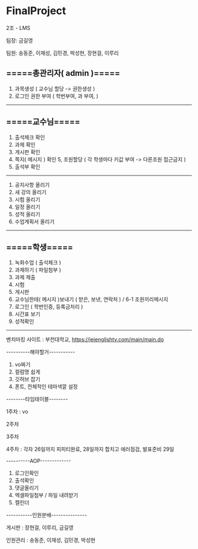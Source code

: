 # FinalProject

2조 - LMS 

팀장: 금길영

팀원: 송동준, 이재성, 김민경, 박성현, 장현걸, 이루리



=====총관리자( admin )=====
--------------------------------------------------------------------
1. 과목생성 ( 교수님 할당 -> 권한생성 )
2. 로그인 권한 부여 ( 학번부여, 과 부여,   )
--------------------------------------------------------------------

=====교수님=====
--------------------------------------------------------------------
1. 출석체크 확인
2. 과제 확인
3. 게시판 확인
4. 쪽지( 메시지 ) 확인
5, 조원할당 ( 각 학생마다 키값 부여 -> 다른조원 접근금지 )
6. 출석부 확인
--------------------------------------------------------------------
1. 공지사항 올리기
2. 새 강의 올리기
3. 시험 올리기
4. 일정 올리기
5. 성적 올리기
6. 수업계획서 올리기
--------------------------------------------------------------------

=====학생=====
--------------------------------------------------------------------
1. 녹화수업 ( 출석체크 )
2. 과제하기 ( 파일첨부 )
3. 과제 제출
4. 시험
5. 게시판
6. 교수님한테( 메시지 )보내기 ( 받은, 보낸, 연락처 ) / 6-1 조원끼리메시지
7. 로그인 ( 학번인증, 등록금처리 )
8. 시간표 보기
9. 성적확인
--------------------------------------------------------------------

벤치마킹 사이트  : 부천대학교, https://jeienglishtv.com/main/main.do

----------해야할거-----------
1. vo짜기
2. 컬럼명 쉽게
3. 깃허브 잡기
4. 폰트, 전체적인 테마색깔 설정

--------타임테이블--------

1주차 : vo

2주차

3주차

4주차 : 각자 26일까지 피피티완료, 28일까지 합치고 에러점검, 발표준비 29일

----------AOP-------------

1. 로그인확인
2. 출석확인
3. 댓글올리기
4. 엑셀파일첨부 / 파일 내려받기         
5. 캘린더                

-----------인원분배---------------

게시판 : 장현걸, 이루리, 금길영

인원관리 : 송동준, 이재성, 김민경, 박성현 
